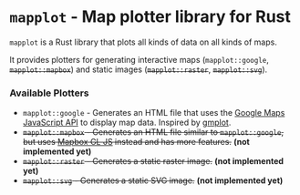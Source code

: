 # `mapplot` - Map plotter library for Rust
`mapplot` is a Rust library that plots all kinds of data on all kinds of maps.

It provides plotters for generating interactive maps (`mapplot::google`, ~~`mapplot::mapbox`~~) and static images
(~~`mapplot::raster`~~, ~~`mapplot::svg`~~).

### Available Plotters
- `mapplot::google` - Generates an HTML file that uses the
  [Google Maps JavaScript API](https://developers.google.com/maps/documentation/javascript/overview) to display map
  data. Inspired by [gmplot](https://github.com/gmplot/gmplot).
- ~~`mapplot::mapbox` - Generates an HTML file similar to `mapplot::google`, but uses
  [Mapbox GL JS](https://github.com/mapbox/mapbox-gl-js) instead and has more features.~~ **(not implemented yet)**
- ~~`mapplot::raster` - Generates a static raster image.~~ **(not implemented yet)**
- ~~`mapplot::svg` - Generates a static SVG image.~~ **(not implemented yet)**

